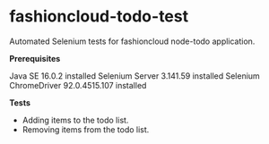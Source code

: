 # fashioncloud-todo-test
Automated Selenium tests for fashioncloud node-todo application.

**Prerequisites**

Java SE 16.0.2 installed
Selenium Server 3.141.59 installed
Selenium ChromeDriver  92.0.4515.107 installed

**Tests**
- Adding items to the todo list.
- Removing items from the todo list.
